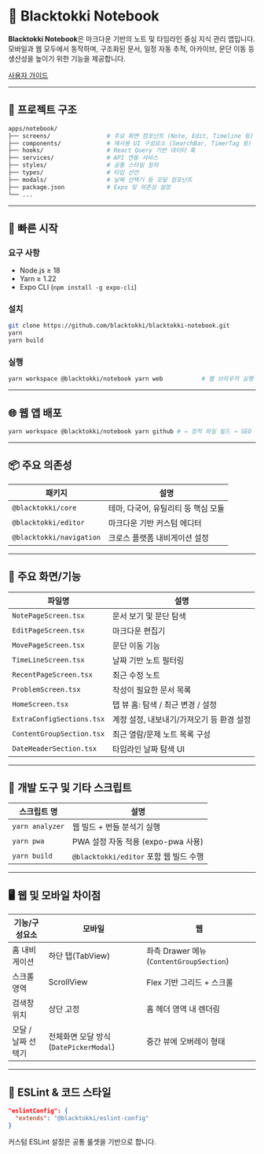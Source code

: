 # 🐇 Blacktokki Notebook

**Blacktokki Notebook**은 마크다운 기반의 노트 및 타임라인 중심 지식 관리 앱입니다. 모바일과 웹 모두에서 동작하며, 구조화된 문서, 일정 자동 추적, 아카이브, 문단 이동 등 생산성을 높이기 위한 기능을 제공합니다.

<!-- !\[홈화면 스크린샷 예시] -->
[사용자 가이드](https://github.com/blacktokki/blacktokki-client/blob/master/apps/notebook/public/%EC%82%AC%EC%9A%A9%20%EB%B0%A9%EB%B2%95.md)

---

## 📁 프로젝트 구조

```bash
apps/notebook/
├── screens/                # 주요 화면 컴포넌트 (Note, Edit, Timeline 등)
├── components/             # 재사용 UI 구성요소 (SearchBar, TimerTag 등)
├── hooks/                  # React Query 기반 데이터 훅
├── services/               # API 연동 서비스
├── styles/                 # 공통 스타일 정의
├── types/                  # 타입 선언
├── modals/                 # 날짜 선택기 등 모달 컴포넌트
├── package.json            # Expo 및 의존성 설정
└── ...
```

---

## 🚀 빠른 시작

### 요구 사항

* Node.js ≥ 18
* Yarn ≥ 1.22
* Expo CLI (`npm install -g expo-cli`)

### 설치

```bash
git clone https://github.com/blacktokki/blacktokki-notebook.git
yarn
yarn build
```

### 실행

```bash
yarn workspace @blacktokki/notebook yarn web           # 웹 브라우저 실행 (React Native Web)
```

---

## 🌐 웹 앱 배포

```bash
yarn workspace @blacktokki/notebook yarn github # → 정적 파일 빌드 → SEO 텍스트 치환 → GitHub Pages 업로드
```

---

## 📦 주요 의존성

| 패키지                        | 설명                      |
| -------------------------- | ----------------------- |
| `@blacktokki/core`         | 테마, 다국어, 유틸리티 등 핵심 모듈   |
| `@blacktokki/editor`       | 마크다운 기반 커스텀 에디터         |
| `@blacktokki/navigation`   | 크로스 플랫폼 내비게이션 설정        |
---

## 🧩 주요 화면/기능

| 파일명                       | 설명                       |
| ------------------------- | ------------------------ |
| `NotePageScreen.tsx`      | 문서 보기 및 문단 탐색            |
| `EditPageScreen.tsx`      | 마크다운 편집기                 |
| `MovePageScreen.tsx`      | 문단 이동 기능                 |
| `TimeLineScreen.tsx`      | 날짜 기반 노트 필터링             |
| `RecentPageScreen.tsx`    | 최근 수정 노트                 |
| `ProblemScreen.tsx`       | 작성이 필요한 문서 목록            |
| `HomeScreen.tsx`          | 탭 뷰 홈: 탐색 / 최근 변경 / 설정   |
| `ExtraConfigSections.tsx` | 계정 설정, 내보내기/가져오기 등 환경 설정 |
| `ContentGroupSection.tsx` | 최근 열람/문제 노트 목록 구성        |
| `DateHeaderSection.tsx`   | 타임라인 날짜 탐색 UI            |

---

## 🧪 개발 도구 및 기타 스크립트

| 스크립트 명          | 설명                              |
| --------------- | ------------------------------- |
| `yarn analyzer` | 웹 빌드 + 번들 분석기 실행                |
| `yarn pwa`      | PWA 설정 자동 적용 (expo-pwa 사용)      |
| `yarn build`    | `@blacktokki/editor` 포함 웹 빌드 수행 |

---

## 🖥️ 웹 및 모바일 차이점

| 기능/구성요소     | 모바일                            | 웹                                    |
| ----------- | ------------------------------ | ------------------------------------ |
| 홈 내비게이션     | 하단 탭(TabView)                  | 좌측 Drawer 메뉴 (`ContentGroupSection`) |
| 스크롤 영역      | ScrollView                     | Flex 기반 그리드 + 스크롤                    |
| 검색창 위치      | 상단 고정                          | 홈 헤더 영역 내 렌더링                        |
| 모달 / 날짜 선택기 | 전체화면 모달 방식 (`DatePickerModal`) | 중간 뷰에 오버레이 형태                        |

---

## 🧩 ESLint & 코드 스타일

```json
"eslintConfig": {
  "extends": "@blacktokki/eslint-config"
}
```

커스텀 ESLint 설정은 공통 룰셋을 기반으로 합니다.
